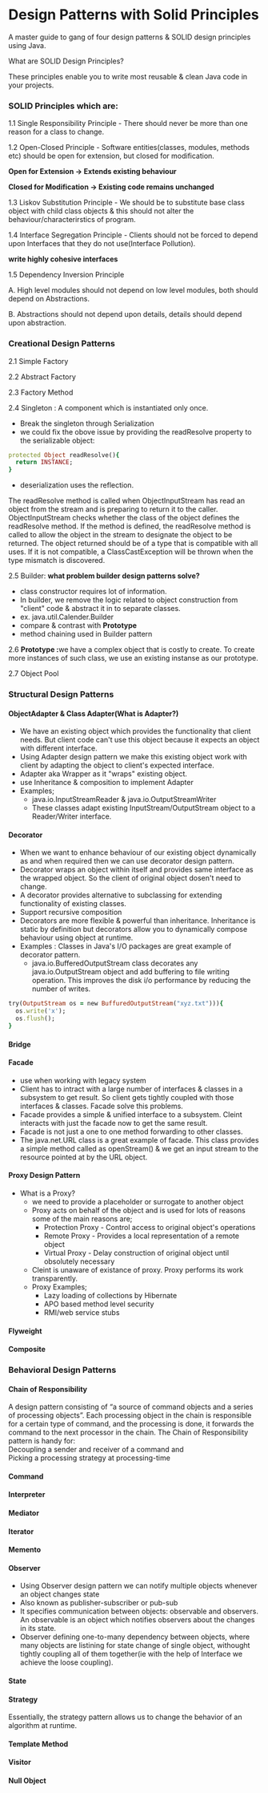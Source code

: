 # Design Patterns with Solid Principles

A master guide to gang of four design patterns &amp; SOLID design principles using Java.
<p>
What are SOLID Design Principles?

These principles enable you to write most reusable & clean Java code in your projects.

### SOLID Principles which are:

1.1 Single Responsibility Principle - There should never be more than one reason for a class to change.

1.2 Open-Closed Principle - Software entities(classes, modules, methods etc) should be open for extension, but closed for modification.

<b>Open for Extension -> Extends existing behaviour

Closed for Modification -> Existing code remains unchanged</b>

1.3 Liskov Substitution Principle - We should be to substitute base class object with child class objects & this should not alter the behaviour/characterirstics of program. 

1.4 Interface Segregation Principle - Clients should not be forced to depend upon Interfaces that they do not use(Interface Pollution).

<b>write highly cohesive interfaces</b>

1.5 Dependency Inversion Principle

<p>A. High level modules should not depend on low level modules, both should depend on Abstractions.</p>
<p>B. Abstractions should not depend upon details, details should depend upon abstraction.</p>
</p>

### Creational Design Patterns

2.1 Simple Factory

2.2 Abstract Factory

2.3 Factory Method

2.4 Singleton : A component which is instantiated only once.
* Break the singleton through Serialization
* we could fix the obove issue by providing the readResolve property to the serializable object: 

```ruby
protected Object readResolve(){
  return INSTANCE;
} 
```
* deserialization uses the reflection.
<p>The readResolve method is called when ObjectInputStream has read an object from the stream and is preparing to return it to the caller. ObjectInputStream checks whether the class of the object defines the readResolve method. If the method is defined, the readResolve method is called to allow the object in the stream to designate the object to be returned. The object returned should be of a type that is compatible with all uses. If it is not compatible, a ClassCastException will be thrown when the type mismatch is discovered.</p>

2.5 Builder: <b>what problem builder design patterns solve?</b>

* class constructor requires lot of information.
* In builder, we remove the logic related to object construction from "client" code & abstract it in to separate classes.
* ex. java.util.Calender.Builder
* compare & contrast with <b>Prototype</b>
* method chaining used in Builder pattern

2.6 <b>Prototype :</b>we have a complex object that is costly to create. To create more instances of such class, we use an existing instanse as our prototype. 

2.7 Object Pool

### Structural Design Patterns 

#### ObjectAdapter & Class Adapter(What is Adapter?)

  - We have an existing object which provides the functionality that client needs. But client code can't use this object because it expects an object with different interface.
  - Using Adapter design pattern we make this existing object work with client by adapting the object to client's expected interface.
  - Adapter aka Wrapper as it "wraps" existing object.
  - use Inheritance & composition to implement Adapter
  - Examples;
    - java.io.InputStreamReader & java.io.OutputStreamWriter
    - These classes adapt existing InputStream/OutputStream object to a Reader/Writer interface.

#### Decorator

  - When we want to enhance behaviour of our existing object dynamically as and when required then we can use decorator design pattern.
  - Decorator wraps an object within itself and provides same interface as the wrapped object. So the client of original object dosen't need to change.
  - A decorator provides alternative to subclassing for extending functionality of existing classes.
  - Support recursive composition
  - Decorators are more flexible & powerful than inheritance. Inheritance is static by definition but decorators allow you to dynamically compose behaviour using object at runtime.
  - Examples : Classes in Java's I/O packages are great example of decorator pattern.
    - java.io.BufferedOutputStream class decorates any java.io.OutputStream object and add buffering to file writing operation. This improves the disk i/o performance by reducing the number of writes.

```ruby
try(OutputStream os = new BuffuredOutputStream("xyz.txt"))){
  os.write('x');
  os.flush();
}
```
    

#### Bridge

#### Facade
  - use when working with legacy system
  - Client has to intract with a large number of interfaces & classes in a subsystem to get result. So client gets tightly coupled with those interfaces & classes. Facade solve this problems.
  - Facade provides a simple & unified interface to a subsystem. Cleint interacts with just the facade now to get the same result.
  - Facade is not just a one to one method forwarding to other classes.
  - The java.net.URL class is a great example of facade. This class provides a simple method called as openStream() & we get an input stream to the resource pointed at by the URL object. 

#### Proxy Design Pattern
  - What is a Proxy?
    - we need to provide a placeholder or surrogate to another object
    - Proxy acts on behalf of the object and is used for lots of reasons some of the main reasons are;
      - Protection Proxy - Control access to original object's operations
      - Remote Proxy - Provides a local representation of a remote object
      - Virtual Proxy - Delay construction of original object until obsolutely necessary
    - Cleint is unaware of existance of proxy. Proxy performs its work transparently.
    - Proxy Examples;
      - Lazy loading of collections by Hibernate
      - APO based method level security
      - RMI/web service stubs 
#### Flyweight

#### Composite  

### Behavioral Design Patterns

#### Chain of Responsibility
<p>A design pattern consisting of “a source of command objects and a series of processing objects”. Each processing object in the chain is responsible for a certain type of command, and the processing is done, it forwards the command to the next processor in the chain. The Chain of Responsibility pattern is handy for:<br>
    Decoupling a sender and receiver of a command and <br>
    Picking a processing strategy at processing-time
</p>

#### Command

#### Interpreter

#### Mediator

#### Iterator

#### Memento

#### Observer
  - Using Observer design pattern we can notify multiple objects whenever an object changes state
  - Also known as publisher-subscriber or pub-sub
  - It specifies communication between objects: observable and observers. An observable is an object which notifies observers about the changes in its state.
  - Observer defining one-to-many dependency between objects, where many objects are listining for state change of single object, withought tightly coupling all of them together(ie with the help of Interface we achieve the loose coupling).

#### State

#### Strategy
<p>Essentially, the strategy pattern allows us to change the behavior of an algorithm at runtime.</p>

#### Template Method

#### Visitor

#### Null Object
